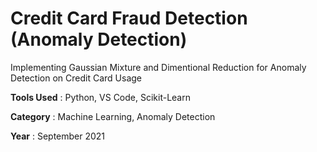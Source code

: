 # Credit Card Fraud Detection (Anomaly Detection)
Implementing Gaussian Mixture and Dimentional Reduction for Anomaly Detection on Credit Card Usage

**Tools Used** : Python, VS Code, Scikit-Learn

**Category** : Machine Learning, Anomaly Detection

**Year** : September 2021
